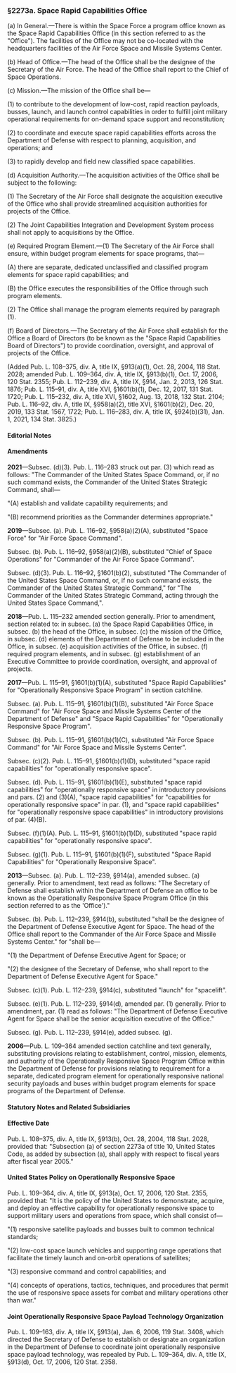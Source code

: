 ### §2273a. Space Rapid Capabilities Office ###

(a) In General.—There is within the Space Force a program office known as the Space Rapid Capabilities Office (in this section referred to as the "Office"). The facilities of the Office may not be co-located with the headquarters facilities of the Air Force Space and Missile Systems Center.

(b) Head of Office.—The head of the Office shall be the designee of the Secretary of the Air Force. The head of the Office shall report to the Chief of Space Operations.

(c) Mission.—The mission of the Office shall be—

(1) to contribute to the development of low-cost, rapid reaction payloads, busses, launch, and launch control capabilities in order to fulfill joint military operational requirements for on-demand space support and reconstitution;

(2) to coordinate and execute space rapid capabilities efforts across the Department of Defense with respect to planning, acquisition, and operations; and

(3) to rapidly develop and field new classified space capabilities.

(d) Acquisition Authority.—The acquisition activities of the Office shall be subject to the following:

(1) The Secretary of the Air Force shall designate the acquisition executive of the Office who shall provide streamlined acquisition authorities for projects of the Office.

(2) The Joint Capabilities Integration and Development System process shall not apply to acquisitions by the Office.

(e) Required Program Element.—(1) The Secretary of the Air Force shall ensure, within budget program elements for space programs, that—

(A) there are separate, dedicated unclassified and classified program elements for space rapid capabilities; and

(B) the Office executes the responsibilities of the Office through such program elements.

(2) The Office shall manage the program elements required by paragraph (1).

(f) Board of Directors.—The Secretary of the Air Force shall establish for the Office a Board of Directors (to be known as the "Space Rapid Capabilities Board of Directors") to provide coordination, oversight, and approval of projects of the Office.

(Added Pub. L. 108–375, div. A, title IX, §913(a)(1), Oct. 28, 2004, 118 Stat. 2028; amended Pub. L. 109–364, div. A, title IX, §913(b)(1), Oct. 17, 2006, 120 Stat. 2355; Pub. L. 112–239, div. A, title IX, §914, Jan. 2, 2013, 126 Stat. 1876; Pub. L. 115–91, div. A, title XVI, §1601(b)(1), Dec. 12, 2017, 131 Stat. 1720; Pub. L. 115–232, div. A, title XVI, §1602, Aug. 13, 2018, 132 Stat. 2104; Pub. L. 116–92, div. A, title IX, §958(a)(2), title XVI, §1601(b)(2), Dec. 20, 2019, 133 Stat. 1567, 1722; Pub. L. 116–283, div. A, title IX, §924(b)(31), Jan. 1, 2021, 134 Stat. 3825.)

#### **Editorial Notes** ####

#### Amendments ####

**2021**—Subsec. (d)(3). Pub. L. 116–283 struck out par. (3) which read as follows: "The Commander of the United States Space Command, or, if no such command exists, the Commander of the United States Strategic Command, shall—

"(A) establish and validate capability requirements; and

"(B) recommend priorities as the Commander determines appropriate."

**2019**—Subsec. (a). Pub. L. 116–92, §958(a)(2)(A), substituted "Space Force" for "Air Force Space Command".

Subsec. (b). Pub. L. 116–92, §958(a)(2)(B), substituted "Chief of Space Operations" for "Commander of the Air Force Space Command".

Subsec. (d)(3). Pub. L. 116–92, §1601(b)(2), substituted "The Commander of the United States Space Command, or, if no such command exists, the Commander of the United States Strategic Command," for "The Commander of the United States Strategic Command, acting through the United States Space Command,".

**2018**—Pub. L. 115–232 amended section generally. Prior to amendment, section related to: in subsec. (a) the Space Rapid Capabilities Office, in subsec. (b) the head of the Office, in subsec. (c) the mission of the Office, in subsec. (d) elements of the Department of Defense to be included in the Office, in subsec. (e) acquisition activities of the Office, in subsec. (f) required program elements, and in subsec. (g) establishment of an Executive Committee to provide coordination, oversight, and approval of projects.

**2017**—Pub. L. 115–91, §1601(b)(1)(A), substituted "Space Rapid Capabilities" for "Operationally Responsive Space Program" in section catchline.

Subsec. (a). Pub. L. 115–91, §1601(b)(1)(B), substituted "Air Force Space Command" for "Air Force Space and Missile Systems Center of the Department of Defense" and "Space Rapid Capabilities" for "Operationally Responsive Space Program".

Subsec. (b). Pub. L. 115–91, §1601(b)(1)(C), substituted "Air Force Space Command" for "Air Force Space and Missile Systems Center".

Subsec. (c)(2). Pub. L. 115–91, §1601(b)(1)(D), substituted "space rapid capabilities" for "operationally responsive space".

Subsec. (d). Pub. L. 115–91, §1601(b)(1)(E), substituted "space rapid capabilities" for "operationally responsive space" in introductory provisions and pars. (2) and (3)(A), "space rapid capabilities" for "capabilities for operationally responsive space" in par. (1), and "space rapid capabilities" for "operationally responsive space capabilities" in introductory provisions of par. (4)(B).

Subsec. (f)(1)(A). Pub. L. 115–91, §1601(b)(1)(D), substituted "space rapid capabilities" for "operationally responsive space".

Subsec. (g)(1). Pub. L. 115–91, §1601(b)(1)(F), substituted "Space Rapid Capabilities" for "Operationally Responsive Space".

**2013**—Subsec. (a). Pub. L. 112–239, §914(a), amended subsec. (a) generally. Prior to amendment, text read as follows: "The Secretary of Defense shall establish within the Department of Defense an office to be known as the Operationally Responsive Space Program Office (in this section referred to as the 'Office')."

Subsec. (b). Pub. L. 112–239, §914(b), substituted "shall be the designee of the Department of Defense Executive Agent for Space. The head of the Office shall report to the Commander of the Air Force Space and Missile Systems Center." for "shall be—

"(1) the Department of Defense Executive Agent for Space; or

"(2) the designee of the Secretary of Defense, who shall report to the Department of Defense Executive Agent for Space."

Subsec. (c)(1). Pub. L. 112–239, §914(c), substituted "launch" for "spacelift".

Subsec. (e)(1). Pub. L. 112–239, §914(d), amended par. (1) generally. Prior to amendment, par. (1) read as follows: "The Department of Defense Executive Agent for Space shall be the senior acquisition executive of the Office."

Subsec. (g). Pub. L. 112–239, §914(e), added subsec. (g).

**2006**—Pub. L. 109–364 amended section catchline and text generally, substituting provisions relating to establishment, control, mission, elements, and authority of the Operationally Responsive Space Program Office within the Department of Defense for provisions relating to requirement for a separate, dedicated program element for operationally responsive national security payloads and buses within budget program elements for space programs of the Department of Defense.

#### **Statutory Notes and Related Subsidiaries** ####

#### Effective Date ####

Pub. L. 108–375, div. A, title IX, §913(b), Oct. 28, 2004, 118 Stat. 2028, provided that: "Subsection (a) of section 2273a of title 10, United States Code, as added by subsection (a), shall apply with respect to fiscal years after fiscal year 2005."

#### United States Policy on Operationally Responsive Space ####

Pub. L. 109–364, div. A, title IX, §913(a), Oct. 17, 2006, 120 Stat. 2355, provided that: "It is the policy of the United States to demonstrate, acquire, and deploy an effective capability for operationally responsive space to support military users and operations from space, which shall consist of—

"(1) responsive satellite payloads and busses built to common technical standards;

"(2) low-cost space launch vehicles and supporting range operations that facilitate the timely launch and on-orbit operations of satellites;

"(3) responsive command and control capabilities; and

"(4) concepts of operations, tactics, techniques, and procedures that permit the use of responsive space assets for combat and military operations other than war."

#### Joint Operationally Responsive Space Payload Technology Organization ####

Pub. L. 109–163, div. A, title IX, §913(a), Jan. 6, 2006, 119 Stat. 3408, which directed the Secretary of Defense to establish or designate an organization in the Department of Defense to coordinate joint operationally responsive space payload technology, was repealed by Pub. L. 109–364, div. A, title IX, §913(d), Oct. 17, 2006, 120 Stat. 2358.